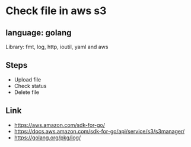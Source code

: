# Check file in aws s3

## language: golang

Library: fmt, log, http, ioutil, yaml and aws

## Steps

- Upload file
- Check status
- Delete file


## Link

* https://aws.amazon.com/sdk-for-go/
* https://docs.aws.amazon.com/sdk-for-go/api/service/s3/s3manager/
* https://golang.org/pkg/log/
  